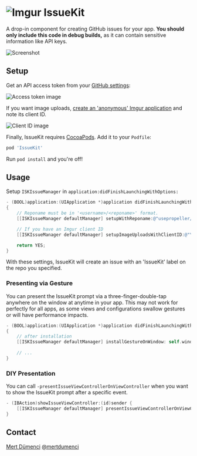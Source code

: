 # ![Imgur](http://i.imgur.com/UXN1tVV.png) IssueKit

A drop-in component for creating GitHub issues for your app. **You should only include this code in debug builds,** as it can contain sensitive information like API keys.

![Screenshot](http://i.imgur.com/vyjd3sMl.png?1)

## Setup

Get an API access token from your [GitHub settings](https://github.com/settings/applications):

![Access token image](http://i.imgur.com/cJqyqam.png)

If you want image uploads, [create an 'anonymous' Imgur application](http://api.imgur.com/oauth2/addclient) and note its client ID.

![Client ID image](http://i.imgur.com/ZH3YA4B.png)

Finally, IssueKit requires [CocoaPods](http://cocoapods.org). Add it to your `Podfile`:

```ruby
pod 'IssueKit'
```

Run `pod install` and you're off!

## Usage

Setup `ISKIssueManager` in `application:didFinishLaunchingWithOptions:`

```Objective-C
- (BOOL)application:(UIApplication *)application didFinishLaunchingWithOptions:(NSDictionary *)launchOptions
{
    // Reponame must be in '<username>/<reponame>' format.
    [[ISKIssueManager defaultManager] setupWithReponame:@"usepropeller/IssueKit" andAccessToken:@"YOUR_GITHUB_ACCESS_TOKEN"];

    // If you have an Imgur client ID
    [[ISKIssueManager defaultManager] setupImageUploadsWithClientID:@"YOUR_IMGUR_CLIENT_ID"];

    return YES;
}
```

With these settings, IssueKit will create an issue with an 'IssueKit' label on the repo you specified.

### Presenting via Gesture

You can present the IssueKit prompt via a three-finger-double-tap anywhere on the window at anytime in your app. This may not work for perfectly for all apps, as some views and configurations swallow gestures or will have performance impacts.

```Objective-C
- (BOOL)application:(UIApplication *)application didFinishLaunchingWithOptions:(NSDictionary *)launchOptions
{
    // after installation
    [[ISKIssueManager defaultManager] installGestureOnWindow: self.window];
    
    // ...
}
```

### DIY Presentation

You can call `-presentIssueViewControllerOnViewController` when you want to show the IssueKit prompt after a specific event.

```Objective-C
- (IBAction)showIssueViewController:(id)sender {
    [[ISKIssueManager defaultManager] presentIssueViewControllerOnViewController:self];
}
```

## Contact

[Mert Dümenci](http://dumenci.me/)
[@mertdumenci](https://twitter.com/mertdumenci)
